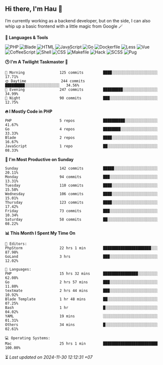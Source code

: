 ## Hi there, I'm Hau 👋
I’m currently working as a backend developer, but on the side, I can also whip up a basic frontend with a little magic from Google 🪄

<!--START_SECTION:readme-stats-->
**💬 Languages & Tools**

![PHP](https://img.shields.io/badge/PHP-56.05%25-4F5D95?&logo=PHP&labelColor=151b23)
![Blade](https://img.shields.io/badge/Blade-36.58%25-f7523f?&logo=Blade&labelColor=151b23)
![HTML](https://img.shields.io/badge/HTML-05.16%25-e34c26?&logo=HTML&labelColor=151b23)
![JavaScript](https://img.shields.io/badge/JavaScript-00.82%25-f1e05a?&logo=JavaScript&labelColor=151b23)
![Go](https://img.shields.io/badge/Go-00.61%25-00ADD8?&logo=Go&labelColor=151b23)
![Dockerfile](https://img.shields.io/badge/Dockerfile-00.29%25-384d54?&logo=Dockerfile&labelColor=151b23)
![Less](https://img.shields.io/badge/Less-00.12%25-1d365d?&logo=Less&labelColor=151b23)
![Vue](https://img.shields.io/badge/Vue-00.11%25-41b883?&logo=Vue&labelColor=151b23)
![CoffeeScript](https://img.shields.io/badge/CoffeeScript-00.11%25-244776?&logo=CoffeeScript&labelColor=151b23)
![Shell](https://img.shields.io/badge/Shell-00.10%25-89e051?&logo=Shell&labelColor=151b23)
![CSS](https://img.shields.io/badge/CSS-00.03%25-563d7c?&logo=CSS&labelColor=151b23)
![Makefile](https://img.shields.io/badge/Makefile-00.01%25-427819?&logo=Makefile&labelColor=151b23)
![Hack](https://img.shields.io/badge/Hack-00.01%25-878787?&logo=Hack&labelColor=151b23)
![SCSS](https://img.shields.io/badge/SCSS-00.00%25-c6538c?&logo=SCSS&labelColor=151b23)
![Pug](https://img.shields.io/badge/Pug-00.00%25-a86454?&logo=Pug&labelColor=151b23)


**🕒 I'm A Twilight Taskmaster 🌆**

```text
🌅 Morning                125 commits         ████░░░░░░░░░░░░░░░░░░░░░   17.71%
🌞 Daytime                244 commits         █████████░░░░░░░░░░░░░░░░   34.56%
🌆 Evening                247 commits         █████████░░░░░░░░░░░░░░░░   34.99%
🌙 Night                  90 commits          ███░░░░░░░░░░░░░░░░░░░░░░   12.75%
```

**🔥 I Mostly Code in PHP**

```text
PHP                      5 repos             ██████████░░░░░░░░░░░░░░░   41.67%
Go                       4 repos             ████████░░░░░░░░░░░░░░░░░   33.33%
Blade                    2 repos             ████░░░░░░░░░░░░░░░░░░░░░   16.67%
JavaScript               1 repo              ██░░░░░░░░░░░░░░░░░░░░░░░   08.33%
```

**📅 I'm Most Productive on Sunday**

```text
Sunday                   142 commits         █████░░░░░░░░░░░░░░░░░░░░   20.11%
Monday                   94 commits          ███░░░░░░░░░░░░░░░░░░░░░░   13.31%
Tuesday                  110 commits         ████░░░░░░░░░░░░░░░░░░░░░   15.58%
Wednesday                106 commits         ████░░░░░░░░░░░░░░░░░░░░░   15.01%
Thursday                 123 commits         ████░░░░░░░░░░░░░░░░░░░░░   17.42%
Friday                   73 commits          ███░░░░░░░░░░░░░░░░░░░░░░   10.34%
Saturday                 58 commits          ██░░░░░░░░░░░░░░░░░░░░░░░   08.22%
```

**📊 This Month I Spent My Time On**

```text
📝 Editors:
PhpStorm                 22 hrs 1 min        ██████████████████████░░░   87.98%
GoLand                   3 hrs               ███░░░░░░░░░░░░░░░░░░░░░░   12.02%

💬 Languages:
PHP                      15 hrs 32 mins      ████████████████░░░░░░░░░   62.08%
Go                       2 hrs 57 mins       ███░░░░░░░░░░░░░░░░░░░░░░   11.80%
textmate                 2 hrs 44 mins       ███░░░░░░░░░░░░░░░░░░░░░░   10.92%
Blade Template           1 hr 48 mins        ██░░░░░░░░░░░░░░░░░░░░░░░   07.25%
Bash                     1 hr                █░░░░░░░░░░░░░░░░░░░░░░░░   04.02%
YAML                     19 mins             ░░░░░░░░░░░░░░░░░░░░░░░░░   01.31%
Others                   34 mins             █░░░░░░░░░░░░░░░░░░░░░░░░   02.61%

💻 Operating Systems:
Mac                      25 hrs 1 min        █████████████████████████   100.00%
```



⏳ *Last updated on 2024-11-30 12:12:31 +07*
<!--END_SECTION:readme-stats-->
